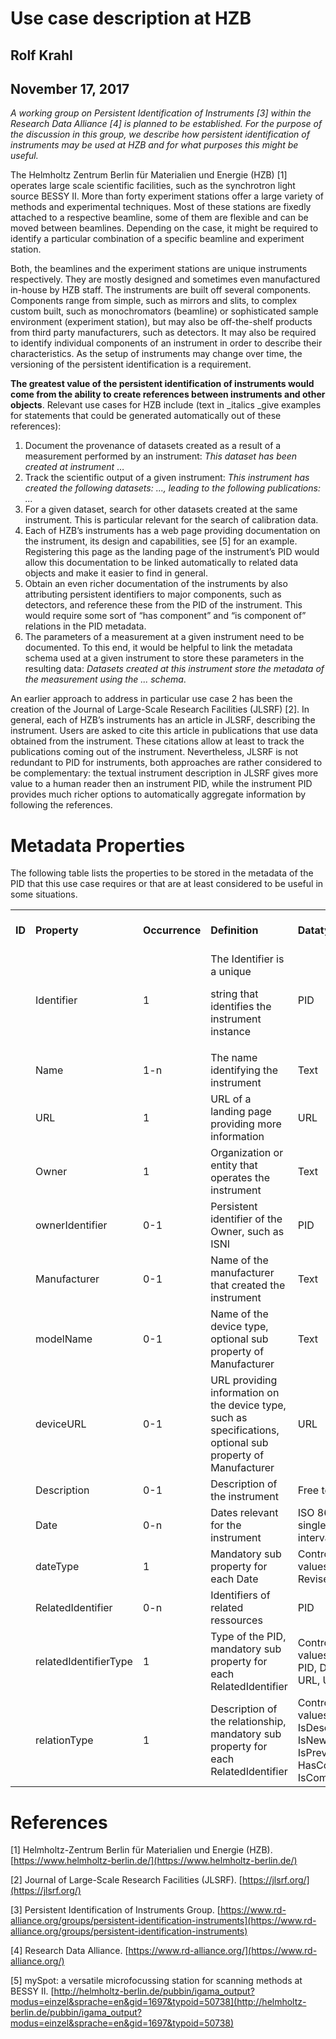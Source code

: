 # Use case description at HZB


## Rolf Krahl


## November 17, 2017

_A working group on Persistent Identification of Instruments [3] within the Research Data Alliance [4] is planned to be established. For the purpose of the discussion in this group, we describe how persistent identification of instruments may be used at HZB and for what purposes this might be useful._

The Helmholtz Zentrum Berlin für Materialien und Energie (HZB) [1] operates large scale scientific facilities, such as the synchrotron light source BESSY II. More than forty experiment stations offer a large variety of methods and experimental techniques. Most of these stations are fixedly attached to a respective beamline, some of them are flexible and can be moved between beamlines. Depending on the case, it might be required to identify a particular combination of a specific beamline and experiment station. 

Both, the beamlines and the experiment stations are unique instruments respectively. They are mostly designed and sometimes even manufactured in-house by HZB staff. The instruments are built off several components. Components range from simple, such as mirrors and slits, to complex custom built, such as monochromators (beamline) or sophisticated sample environment (experiment station), but may also be off-the-shelf products from third party manufacturers, such as detectors. It may also be required to identify individual components of an instrument in order to describe their characteristics. As the setup of instruments may change over time, the versioning of the persistent identification is a requirement. 

**The greatest value of the persistent identification of instruments would come from the ability to create references between instruments and other objects**. Relevant use cases for HZB include (text in _italics _give examples for statements that could be generated automatically out of these references):



1. Document the provenance of datasets created as a result of a measurement performed by an instrument: _This dataset has been created at instrument_ …
2. Track the scientific output of a given instrument: _This instrument has created the following datasets: ..., leading to the following publications: ..._
3. For a given dataset, search for other datasets created at the same instrument. This is particular relevant for the search of calibration data.
4. Each of HZB’s instruments has a web page providing documentation on the instrument, its design and capabilities, see [5] for an example. Registering this page as the landing page of the instrument’s PID would allow this documentation to be linked automatically to related data objects and make it easier to find in general.
5. Obtain an even richer documentation of the instruments by also attributing persistent identifiers to major components, such as detectors, and reference these from the PID of the instrument. This would require some sort of “has component” and “is component of” relations in the PID metadata.
6. The parameters of a measurement at a given instrument need to be documented. To this end, it would be helpful to link the metadata schema used at a given instrument to store these parameters in the resulting data: _Datasets created at this instrument store the metadata of the measurement using the ... schema_.

An earlier approach to address in particular use case 2 has been the creation of the Journal of Large-Scale Research Facilities (JLSRF) [2]. In general, each of HZB’s instruments has an article in JLSRF, describing the instrument. Users are asked to cite this article in publications that use data obtained from the instrument. These citations allow at least to track the publications coming out of the instrument. Nevertheless, JLSRF is not redundant to PID for instruments, both approaches are rather considered to be complementary: the textual instrument description in JLSRF gives more value to a human reader then an instrument PID, while the instrument PID provides much richer options to automatically aggregate information by following the references.


# Metadata Properties

The following table lists the properties to be stored in the metadata of the PID that this use case requires or that are at least considered to be useful in some situations.


<table>
  <tr>
   <td><strong>ID</strong>
   </td>
   <td><strong>Property</strong>
   </td>
   <td><strong>Occurrence</strong>
   </td>
   <td><strong>Definition</strong>
   </td>
   <td><strong>Datatype</strong>
   </td>
   <td><strong>In metadata of</strong>
   </td>
  </tr>
  <tr>
   <td>
   </td>
   <td>Identifier
   </td>
   <td>1
   </td>
   <td>The Identifier is a unique
<p>
string that identifies the instrument instance
   </td>
   <td>PID
   </td>
   <td>IP
   </td>
  </tr>
  <tr>
   <td>
   </td>
   <td>Name
   </td>
   <td>1-n
   </td>
   <td>The name identifying the instrument
   </td>
   <td>Text
   </td>
   <td>
   </td>
  </tr>
  <tr>
   <td>
   </td>
   <td>URL
   </td>
   <td>1
   </td>
   <td>URL of a landing page providing more information
   </td>
   <td>URL
   </td>
   <td>IP
   </td>
  </tr>
  <tr>
   <td>
   </td>
   <td>Owner
   </td>
   <td>1
   </td>
   <td>Organization or entity that operates the instrument
   </td>
   <td>Text
   </td>
   <td>
   </td>
  </tr>
  <tr>
   <td>
   </td>
   <td>ownerIdentifier
   </td>
   <td>0-1
   </td>
   <td>Persistent identifier of the Owner, such as ISNI
   </td>
   <td>PID
   </td>
   <td>
   </td>
  </tr>
  <tr>
   <td>
   </td>
   <td>Manufacturer
   </td>
   <td>0-1
   </td>
   <td>Name of the manufacturer that created the instrument
   </td>
   <td>Text
   </td>
   <td>LP
   </td>
  </tr>
  <tr>
   <td>
   </td>
   <td>modelName
   </td>
   <td>0-1
   </td>
   <td>Name of the device type, optional sub property of Manufacturer
   </td>
   <td>Text
   </td>
   <td>LP
   </td>
  </tr>
  <tr>
   <td>
   </td>
   <td>deviceURL
   </td>
   <td>0-1
   </td>
   <td>URL providing information on the device type, such as specifications, optional sub property of Manufacturer
   </td>
   <td>URL
   </td>
   <td>LP
   </td>
  </tr>
  <tr>
   <td>
   </td>
   <td>Description
   </td>
   <td>0-1
   </td>
   <td>Description of the instrument
   </td>
   <td>Free text
   </td>
   <td>LP
   </td>
  </tr>
  <tr>
   <td>
   </td>
   <td>Date
   </td>
   <td>0-n
   </td>
   <td>Dates relevant for the instrument
   </td>
   <td>ISO 8601, may be a single date or an interval
   </td>
   <td>LP
   </td>
  </tr>
  <tr>
   <td>
   </td>
   <td>dateType
   </td>
   <td>1
   </td>
   <td>Mandatory sub property for each Date
   </td>
   <td>Controlled list of values: InOperation, Revised, …
   </td>
   <td>LP
   </td>
  </tr>
  <tr>
   <td>
   </td>
   <td>RelatedIdentifier
   </td>
   <td>0-n
   </td>
   <td>Identifiers of related ressources
   </td>
   <td>PID
   </td>
   <td>
   </td>
  </tr>
  <tr>
   <td>
   </td>
   <td>relatedIdentifierType
   </td>
   <td>1
   </td>
   <td>Type of the PID, mandatory sub property for each RelatedIdentifier
   </td>
   <td>Controlled list of values: Instrument-PID, DOI, Handle, URL, URN, …
   </td>
   <td>
   </td>
  </tr>
  <tr>
   <td>
   </td>
   <td>relationType
   </td>
   <td>1
   </td>
   <td>Description of the relationship, mandatory sub property for each RelatedIdentifier
   </td>
   <td>Controlled list of values: IsDescribedBy, IsNewVersionOf, IsPreviousVersionOf, HasComponent, IsComponentOf, …
   </td>
   <td>
   </td>
  </tr>
</table>



# References

[1] Helmholtz-Zentrum Berlin für Materialien und Energie (HZB). [https://www.helmholtz-berlin.de/](https://www.helmholtz-berlin.de/)

[2] Journal of Large-Scale Research Facilities (JLSRF). [https://jlsrf.org/](https://jlsrf.org/) 

[3] Persistent Identification of Instruments Group. [https://www.rd-alliance.org/groups/persistent-identification-instruments](https://www.rd-alliance.org/groups/persistent-identification-instruments) 

[4] Research Data Alliance. [https://www.rd-alliance.org/](https://www.rd-alliance.org/) 

[5] mySpot: a versatile microfocussing station for scanning methods at BESSY II. [http://helmholtz-berlin.de/pubbin/igama_output?modus=einzel&sprache=en&gid=1697&typoid=50738](http://helmholtz-berlin.de/pubbin/igama_output?modus=einzel&sprache=en&gid=1697&typoid=50738)


<!-- Docs to Markdown version 1.0β17 -->